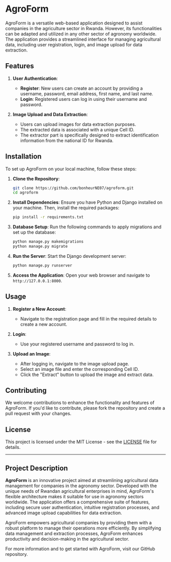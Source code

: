 # AgroForm

AgroForm is a versatile web-based application designed to assist companies in the agriculture sector in Rwanda. However, its functionalities can be adapted and utilized in any other sector of agronomy worldwide. The application provides a streamlined interface for managing agricultural data, including user registration, login, and image upload for data extraction.

## Features

1. **User Authentication**:
   - **Register**: New users can create an account by providing a username, password, email address, first name, and last name.
   - **Login**: Registered users can log in using their username and password.

2. **Image Upload and Data Extraction**:
   - Users can upload images for data extraction purposes.
   - The extracted data is associated with a unique Cell ID.
   - The extractor part is specifically designed to extract identification information from the national ID for Rwanda.

## Installation

To set up AgroForm on your local machine, follow these steps:

1. **Clone the Repository**:
   ```sh
   git clone https://github.com/bonheurNE07/agroform.git
   cd agroform
   ```

2. **Install Dependencies**:
   Ensure you have Python and Django installed on your machine. Then, install the required packages:
   ```sh
   pip install -r requirements.txt
   ```

3. **Database Setup**:
   Run the following commands to apply migrations and set up the database:
   ```sh
   python manage.py makemigrations
   python manage.py migrate
   ```

4. **Run the Server**:
   Start the Django development server:
   ```sh
   python manage.py runserver
   ```

5. **Access the Application**:
   Open your web browser and navigate to `http://127.0.0.1:8000`.

## Usage

1. **Register a New Account**:
   - Navigate to the registration page and fill in the required details to create a new account.

2. **Login**:
   - Use your registered username and password to log in.

3. **Upload an Image**:
   - After logging in, navigate to the image upload page.
   - Select an image file and enter the corresponding Cell ID.
   - Click the "Extract" button to upload the image and extract data.

## Contributing

We welcome contributions to enhance the functionality and features of AgroForm. If you'd like to contribute, please fork the repository and create a pull request with your changes.

## License

This project is licensed under the MIT License - see the [LICENSE](LICENSE) file for details.

---

## Project Description

**AgroForm** is an innovative project aimed at streamlining agricultural data management for companies in the agronomy sector. Developed with the unique needs of Rwandan agricultural enterprises in mind, AgroForm's flexible architecture makes it suitable for use in agronomy sectors worldwide. The application offers a comprehensive suite of features, including secure user authentication, intuitive registration processes, and advanced image upload capabilities for data extraction.

AgroForm empowers agricultural companies by providing them with a robust platform to manage their operations more efficiently. By simplifying data management and extraction processes, AgroForm enhances productivity and decision-making in the agricultural sector.

For more information and to get started with AgroForm, visit our GitHub repository.
